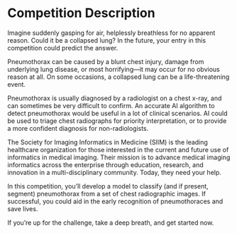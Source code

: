 # Competition Description

Imagine suddenly gasping for air, helplessly breathless for no apparent reason. Could it be a collapsed lung? In the future, your entry in this competition could predict the answer.

Pneumothorax can be caused by a blunt chest injury, damage from underlying lung disease, or most horrifying—it may occur for no obvious reason at all. On some occasions, a collapsed lung can be a life-threatening event.

Pneumothorax is usually diagnosed by a radiologist on a chest x-ray, and can sometimes be very difficult to confirm. An accurate AI algorithm to detect pneumothorax would be useful in a lot of clinical scenarios. AI could be used to triage chest radiographs for priority interpretation, or to provide a more confident diagnosis for non-radiologists.

The Society for Imaging Informatics in Medicine (SIIM) is the leading healthcare organization for those interested in the current and future use of informatics in medical imaging. Their mission is to advance medical imaging informatics across the enterprise through education, research, and innovation in a multi-disciplinary community. Today, they need your help.

In this competition, you’ll develop a model to classify (and if present, segment) pneumothorax from a set of chest radiographic images. If successful, you could aid in the early recognition of pneumothoraces and save lives.

If you’re up for the challenge, take a deep breath, and get started now.